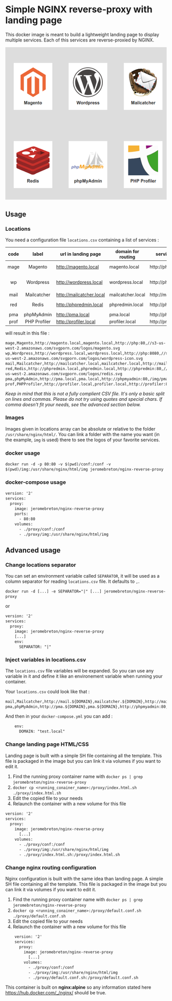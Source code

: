 Simple NGINX reverse-proxy with landing page
============================================

This docker image is meant to build a lightweight landing page to display multiple services. Each of this services are reverse-proxied by NGINX.

![Landing page](https://github.com/jerome-breton/docker-nginx-reverse-proxy/raw/master/doc/landing.png)

Usage
-----

### Locations

You need a configuration file `locations.csv` containing a list of services :

| code |     label    | url in landing page      | domain for routing | service location     |                       image for landing page                      |
|:----:|:------------:|--------------------------|--------------------|----------------------|:-----------------------------------------------------------------:|
| mage |    Magento   | http://magento.local     | magento.local      | http://php:80        | //s3-us-west-2.amazonaws.com/svgporn.com/logos/magento.svg        |
|  wp  |   Wordpress  | http://wordpress.local   | wordpress.local    | http://php:8080      | //s3-us-west-2.amazonaws.com/svgporn.com/logos/wordpress-icon.svg |
| mail |  Mailcatcher | http://mailcatcher.local | mailcatcher.local  | http://mail:80       | /img/mailcatcher.png                                              |
|  red |     Redis    | http://phpredmin.local   | phpredmin.local    | http://phpredmin:80  | //s3-us-west-2.amazonaws.com/svgporn.com/logos/redis.svg          |
|  pma |  phpMyAdmin  | http://pma.local         | pma.local          | http://phpmyadmin:80 | /img/pma.svg                                                      |
| prof | PHP Profiler | http://profiler.local    | profiler.local     | http://profiler:80   | /img/profiler.svg                                                 |

will result in this file :

```
mage,Magento,http://magento.local,magento.local,http://php:80,//s3-us-west-2.amazonaws.com/svgporn.com/logos/magento.svg
wp,Wordpress,http://wordpress.local,wordpress.local,http://php:8080,//s3-us-west-2.amazonaws.com/svgporn.com/logos/wordpress-icon.svg
mail,Mailcatcher,http://mailcatcher.local,mailcatcher.local,http://mail:80,/img/mailcatcher.png
red,Redis,http://phpredmin.local,phpredmin.local,http://phpredmin:80,//s3-us-west-2.amazonaws.com/svgporn.com/logos/redis.svg
pma,phpMyAdmin,http://pma.local,pma.local,http://phpmyadmin:80,/img/pma.svg
prof,PHPProfiler,http://profiler.local,profiler.local,http://profiler:80,/img/profiler.svg
```

*Keep in mind that this is not a fully complient CSV file. It's only a basic split on lines and commas. Please do not try using quotes and special chars. If comma doesn't fit your needs, see the advanced section below.*

### Images

Images given in locations array can be absolute or relative to the folder `/usr/share/nginx/html/`. You can link a folder with the name you want (in the example, `img` is used) there to see the logos of your favorite services.

### docker usage

    docker run -d -p 80:80 -v $(pwd)/conf:/conf -v $(pwd)/img:/usr/share/nginx/html/img jeromebreton/nginx-reverse-proxy

### docker-compose usage

```
version: '2'
services:
  proxy:
    image: jeromebreton/nginx-reverse-proxy
    ports:
      - 80:80
    volumes:
      - ./proxy/conf:/conf
      - ./proxy/img:/usr/share/nginx/html/img
```


Advanced usage
--------------

### Change locations separator

You can set an environment variable called `SEPARATOR`, it will be used as a column separator for reading `locations.csv` file. It defaults to `,`.

    docker run -d [...] -e SEPARATOR="|" [...] jeromebreton/nginx-reverse-proxy

or

```
version: '2'
services:
  proxy:
    image: jeromebreton/nginx-reverse-proxy
    [...]
    env:
      SEPARATOR: "|"
```


### Inject variables in locations.csv

The `locations.csv` file variables will be expanded. So you can use any variable in it and define it like an environement variable when running your container.

Your `locations.csv` could look like that :

    mail,Mailcatcher,http://mail.${DOMAIN},mailcatcher.${DOMAIN},http://mail:80,mailcatcher.png
    pma,phpMyAdmin,http://pma.${DOMAIN},pma.${DOMAIN},http://phpmyadmin:80,pma.svg


And then in your `docker-compose.yml` you can add :

        env:
          DOMAIN: "test.local"


### Change landing page HTML/CSS

Landing page is built with a simple SH file containing all the template. This file is packaged in the image but you can link it via volumes if you want to edit it.

1. Find the running proxy container name with `docker ps | grep jeromebreton/nginx-reverse-proxy`
2. `docker cp <running_conainer_name>:/proxy/index.html.sh ./proxy/index.html.sh`
3. Edit the copied file to your needs
4. Relaunch the container with a new volume for this file
```
version: '2'
services:
  proxy:
    image: jeromebreton/nginx-reverse-proxy
      [...]
    volumes:
      - ./proxy/conf:/conf
      - ./proxy/img:/usr/share/nginx/html/img
      - ./proxy/index.html.sh:/proxy/index.html.sh
```


### Change nginx routing configuration

Nginx configuration is built with the same idea than landing page. A simple SH file containing all the template. This file is packaged in the image but you can link it via volumes if you want to edit it.

1. Find the running proxy container name with `docker ps | grep jeromebreton/nginx-reverse-proxy`
2. `docker cp <running_conainer_name>:/proxy/default.conf.sh ./proxy/default.conf.sh`
3. Edit the copied file to your needs
4. Relaunch the container with a new volume for this file
```
    version: '2'
    services:
      proxy:
        image: jeromebreton/nginx-reverse-proxy
          [...]
        volumes:
          - ./proxy/conf:/conf
          - ./proxy/img:/usr/share/nginx/html/img
          - ./proxy/default.conf.sh:/proxy/default.conf.sh
```

This container is built on **nginx:alpine** so any information stated here https://hub.docker.com/_/nginx/ should be true.
